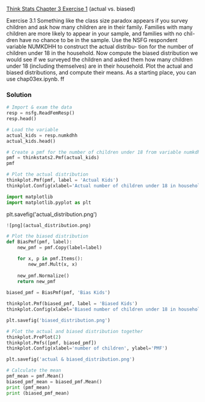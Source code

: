 [Think Stats Chapter 3 Exercise 1](http://greenteapress.com/thinkstats2/html/thinkstats2004.html#toc31) (actual vs. biased)

>> 
Exercise 3.1 Something like the class size paradox appears if you survey children and ask how many children are in their family. Families with many children are more likely to appear in your sample, and families with no chil- dren have no chance to be in the sample.
Use the NSFG respondent variable NUMKDHH to construct the actual distribu- tion for the number of children under 18 in the household.
Now compute the biased distribution we would see if we surveyed the children and asked them how many children under 18 (including themselves) are in their household.
Plot the actual and biased distributions, and compute their means. As a starting place, you can use chap03ex.ipynb.
ff
### Solution

```python
# Import & exam the data
resp = nsfg.ReadFemResp()
resp.head()

# Load the variable
actual_kids = resp.numkdhh
actual_kids.head()

# Create a pmf for the number of children under 18 from variable numkdhh
pmf = thinkstats2.Pmf(actual_kids)
pmf

# Plot the actual distribution
thinkplot.Pmf(pmf, label = 'Actual Kids')
thinkplot.Config(xlabel='Actual number of children under 18 in households', ylabel='PMF')

import matplotlib
import matplotlib.pyplot as plt
```

plt.savefig('actual_distribution.png')

```python
![png](actual_distribution.png)

# Plot the biased distribution
def BiasPmf(pmf, label):
    new_pmf = pmf.Copy(label=label)

    for x, p in pmf.Items():
        new_pmf.Mult(x, x)
        
    new_pmf.Normalize()
    return new_pmf
    
biased_pmf = BiasPmf(pmf, 'Bias Kids')

thinkplot.Pmf(biased_pmf, label = 'Biased Kids')
thinkplot.Config(xlabel='Biased number of children under 18 in households', ylabel='Biased PMF')

plt.savefig('biased_distribution.png')

# Plot the actual and biased distribution together
thinkplot.PrePlot(2)
thinkplot.Pmfs([pmf, biased_pmf])
thinkplot.Config(xlabel='number of children', ylabel='PMF')

plt.savefig('actual & biased_distribution.png')

# Calculate the mean
pmf_mean = pmf.Mean()
biased_pmf_mean = biased_pmf.Mean()
print (pmf_mean)
print (biased_pmf_mean)
